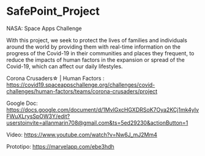 # SafePoint_Project
NASA: Space Apps Challenge

With this project, we seek to protect the lives of families and individuals around the world by providing them with real-time information on the progress of the Covid-19 in their communities and places they frequent, to reduce the impacts of human factors in the expansion or spread of the Covid-19, which can affect our daily lifestyles.

Corona Crusaders☆ | Human Factors : https://covid19.spaceappschallenge.org/challenges/covid-challenges/human-factors/teams/corona-crusaders/project

Google Doc: https://docs.google.com/document/d/1MvlGxcHGXDRSoK7Oya2KCj1mk4yIvFWuXLrysSpOW3Y/edit?userstoinvite=allanmarin708@gmail.com&ts=5ed29230&actionButton=1

Video: https://www.youtube.com/watch?v=Nw6J_mJ2Mm4

Prototipo: https://marvelapp.com/ebe3hdh

